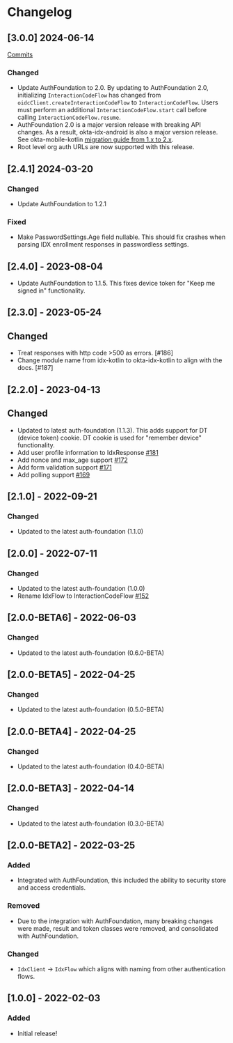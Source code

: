 # Changelog

## [3.0.0] 2024-06-14

[Commits](https://github.com/okta/okta-idx-android/compare/2.4.1...3.0.0)

### Changed
- Update AuthFoundation to 2.0. By updating to AuthFoundation 2.0, initializing `InteractionCodeFlow` has changed from `oidcClient.createInteractionCodeFlow` to `InteractionCodeFlow`. Users must perform an additional `InteractionCodeFlow.start` call before calling `InteractionCodeFlow.resume`.
- AuthFoundation 2.0 is a major version release with breaking API changes. As a result, okta-idx-android is also a major version release. See okta-mobile-kotlin [migration guide from 1.x to 2.x](https://github.com/okta/okta-mobile-kotlin?tab=readme-ov-file#migrating-from-okta-mobile-kotlin-1x-to-2x).
- Root level org auth URLs are now supported with this release.

## [2.4.1] 2024-03-20

### Changed
- Update AuthFoundation to 1.2.1

### Fixed
- Make PasswordSettings.Age field nullable. This should fix crashes when parsing IDX enrollment responses in passwordless settings.

## [2.4.0] - 2023-08-04
- Update AuthFoundation to 1.1.5. This fixes device token for "Keep me signed in" functionality.

## [2.3.0] - 2023-05-24

## Changed
- Treat responses with http code >500 as errors. [#186]
- Change module name from idx-kotlin to okta-idx-kotlin to align with the docs. [#187]

## [2.2.0] - 2023-04-13

## Changed
- Updated to latest auth-foundation (1.1.3). This adds support for DT (device token) cookie. DT cookie is used for "remember device" functionality.
- Add user profile information to IdxResponse [#181](https://github.com/okta/okta-idx-android/pull/181)
- Add nonce and max_age support [#172](https://github.com/okta/okta-idx-android/pull/172)
- Add form validation support [#171](https://github.com/okta/okta-idx-android/pull/171)
- Add polling support [#169](https://github.com/okta/okta-idx-android/pull/169)

## [2.1.0] - 2022-09-21

### Changed
- Updated to the latest auth-foundation (1.1.0)

## [2.0.0] - 2022-07-11

### Changed
- Updated to the latest auth-foundation (1.0.0)
- Rename IdxFlow to InteractionCodeFlow [#152](https://github.com/okta/okta-idx-android/pull/152)

## [2.0.0-BETA6] - 2022-06-03
### Changed
- Updated to the latest auth-foundation (0.6.0-BETA)

## [2.0.0-BETA5] - 2022-04-25
### Changed
- Updated to the latest auth-foundation (0.5.0-BETA)

## [2.0.0-BETA4] - 2022-04-25
### Changed
- Updated to the latest auth-foundation (0.4.0-BETA)

## [2.0.0-BETA3] - 2022-04-14
### Changed
- Updated to the latest auth-foundation (0.3.0-BETA)

## [2.0.0-BETA2] - 2022-03-25
### Added
- Integrated with AuthFoundation, this included the ability to security store and access credentials.

### Removed
- Due to the integration with AuthFoundation, many breaking changes were made, result and token classes were removed, and consolidated with AuthFoundation.

### Changed
- `IdxClient` -> `IdxFlow` which aligns with naming from other authentication flows.

## [1.0.0] - 2022-02-03
### Added
- Initial release!
